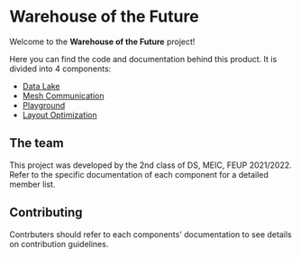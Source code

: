 # Warehouse of the Future

Welcome to the **Warehouse of the Future** project!

Here you can find the code and documentation behind this product. It is divided
into 4 components:

- [Data Lake](./data_lake)
- [Mesh Communication](./mesh_communication)
- [Playground](./playground)
- [Layout Optimization](./optimization)

## The team

This project was developed by the 2nd class of DS, MEIC, FEUP 2021/2022. Refer
to the specific documentation of each component for a detailed member list.

## Contributing

Contrbuters should refer to each components' documentation to see details on
contribution guidelines.
